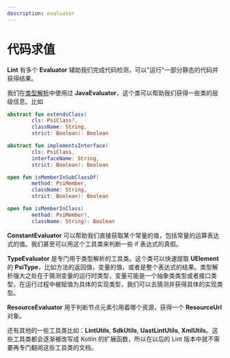```yaml
---
description: evaluator
---
```


# 代码求值

**Lint** 有多个 **Evaluator** 辅助我们完成代码检测，可以"运行"一部分静态的代码并获得结果。

我们在[类型解析](resolve.md)中使用过 **JavaEvaluator**，这个类可以帮助我们获得一些类的层级信息。比如

```kotlin
abstract fun extendsClass(
        cls: PsiClass?,
        className: String,
        strict: Boolean): Boolean

abstract fun implementsInterface(
        cls: PsiClass,
        interfaceName: String,
        strict: Boolean): Boolean

open fun isMemberInSubClassOf(
        method: PsiMember,
        className: String,
        strict: Boolean): Boolean

open fun isMemberInClass(
        method: PsiMember?,
        className: String): Boolean 
```

 **ConstantEvaluator** 可以帮助我们直接获取某个常量的值，包括常量的运算表达式的值。我们甚至可以用这个工具类来判断一些 if 表达式的真假。

**TypeEvaluator** 是专门用于类型解析的工具类。这个类可以快速提取 **UElement** 的 **PsiType**，比如方法的返回值，变量的值，或者是整个表达式的结果。类型解析强大之处在于猜测变量的运行时类型，变量可能是一个抽象类类型或者接口类型，在运行过程中被赋值为具体的实现类型，我们可以去猜测并获得具体的实现类型。

**ResourceEvaluator** 用于判断节点元素引用着哪个资源，获得一个 **ResourceUrl** 对象。

还有其他的一些工具类比如：**LintUtils**, **SdkUtils**, **UastLintUtils**, **XmlUtils**。这些工具类都会逐渐被改写成 Kotlin 的扩展函数，所以在以后的 Lint 版本中就不需要再专门翻阅这些工具类的文档。

